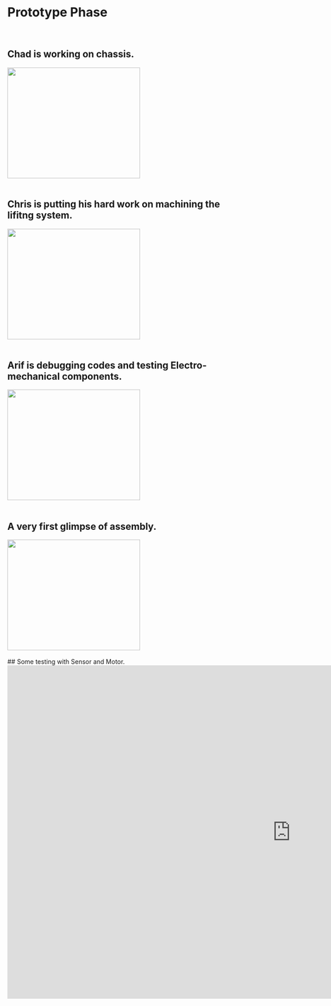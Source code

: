 # Prototype Phase

<br>

## Chad is working on chassis.
<img src="https://github.com/ai598d/IntelServerRobot/blob/gh-pages/Chassis.png?raw=true" width="300" height="250" />

<br>
<br>

## Chris is putting his hard work on machining the lifitng system.
<img src="https://github.com/ai598d/IntelServerRobot/blob/gh-pages/Lift.png?raw=true" width="300" height="250" />
<br>
<br>

## Arif is debugging codes and testing Electro-mechanical components.
<img src="https://github.com/ai598d/IntelServerRobot/blob/gh-pages/Electro_Mechanichal%20Testing.png?raw=true"  width="300" height="250" />

<br>
<br>

## A very first glimpse of assembly.
<img src="https://github.com/ai598d/IntelServerRobot/blob/gh-pages/Assembly.png?raw=true"  width="300" height="250" />

<br>
<br>
## Some testing with Sensor and Motor.

<iframe width="1280" height="753" src="https://www.youtube.com/embed/UdskE1MlpOw" frameborder="0" allow="accelerometer; autoplay; clipboard-write; encrypted-media; gyroscope; picture-in-picture" allowfullscreen></iframe>
